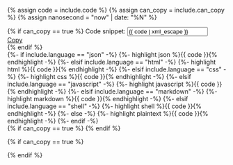 {% assign code = include.code %}
{% assign can_copy = include.can_copy %}
{% assign nanosecond = "now" | date: "%N" %}

<div class="bg-base-lightest border-1px border-base-lighter margin-y-2 position-relative">
  <div class="grid-row">
    {% if can_copy == true %}
      <label class="usa-sr-only">Code snippet:
        <input type="text" id="code{{ nanosecond }}" value="{{ code | xml_escape }}" readonly />
      </label>
      <div class="position-absolute top-1 right-1 z-100">
        <a class="usa-button usa-button--outline margin-0 bg-base-lightest hover:bg-base-lightest active:bg-base-lightest" href="javascript:void(0)" onclick="copyText{{ nanosecond }}()" id="copybutton{{ nanosecond }}">Copy</a>
      </div>
    {% endif %}
    <div 
      class="tablet:grid-col-fill" 
      aria-hidden="true"
      {% if can_copy == true %}
        data-canCopy="true"
      {% endif %}
    >
      <!-- TODO: Can we pass the language var to avoid these conditionals -->
      {%- if include.language == "json" -%}
        {%- highlight json %}{{ code }}{% endhighlight -%}
      {%- elsif include.language == "html" -%}
        {%- highlight html %}{{ code }}{% endhighlight -%}
      {%- elsif include.language == "css" -%}
        {%- highlight css %}{{ code }}{% endhighlight -%}
      {%- elsif include.language == "javascript" -%}
        {%- highlight javascript %}{{ code }}{% endhighlight -%}
      {%- elsif include.language == "markdown" -%}
        {%- highlight markdown %}{{ code }}{% endhighlight -%}
      {%- elsif include.language == "shell" -%}
        {%- highlight shell %}{{ code }}{% endhighlight -%}
      {%- else -%}
        {%- highlight plaintext %}{{ code }}{% endhighlight -%}
      {%- endif -%}
    </div>
    {% if can_copy == true %}
    {% endif %}
  </div>
</div>

{% if can_copy == true %}
<script>
function copyText{{ nanosecond }}(){
  /* Get the text field */
  var copyText = document.getElementById("code{{ nanosecond }}");

  /* Select the text field */
  copyText.select();

  /* Copy the text inside the text field */
  document.execCommand("copy");
}
</script>
{% endif %}